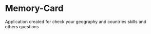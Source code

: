 # Memory-Card
Application created for check your geography and countries skills and others questions
